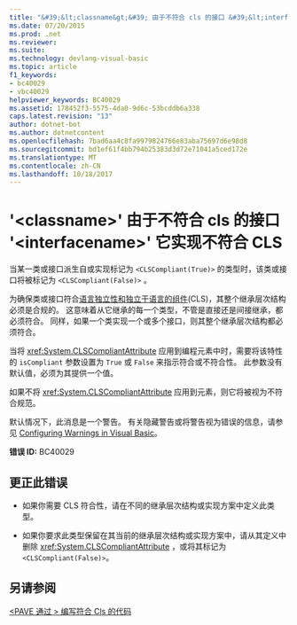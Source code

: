 ```yaml
---
title: "&#39;&lt;classname&gt;&#39; 由于不符合 cls 的接口 &#39;&lt;interfacename&gt;&#39; 它实现不符合 CLS"
ms.date: 07/20/2015
ms.prod: .net
ms.reviewer: 
ms.suite: 
ms.technology: devlang-visual-basic
ms.topic: article
f1_keywords:
- bc40029
- vbc40029
helpviewer_keywords: BC40029
ms.assetid: 178452f3-5575-4da0-9d6c-53bcddb6a338
caps.latest.revision: "13"
author: dotnet-bot
ms.author: dotnetcontent
ms.openlocfilehash: 7bad6aa4c8fa9979824766e83aba75697d6e98d8
ms.sourcegitcommit: bd1ef61f4bb794b25383d3d72e71041a5ced172e
ms.translationtype: MT
ms.contentlocale: zh-CN
ms.lasthandoff: 10/18/2017
---
```

# <a name="39ltclassnamegt39-is-not-cls-compliant-because-the-interface-39ltinterfacenamegt39-it-implements-is-not-cls-compliant"></a>&#39;&lt;classname&gt;&#39; 由于不符合 cls 的接口 &#39;&lt;interfacename&gt;&#39; 它实现不符合 CLS
当某一类或接口派生自或实现标记为 `<CLSCompliant(True)>` 的类型时，该类或接口将被标记为 `<CLSCompliant(False)>` 。  
  
 为确保类或接口符合[语言独立性和独立于语言的组件](https://msdn.microsoft.com/library/12a7a7h3)(CLS)，其整个继承层次结构必须是合规的。 这意味着从它继承的每一个类型，不管是直接还是间接继承，都必须符合。 同样，如果一个类实现一个或多个接口，则其整个继承层次结构都必须符合。  
  
 当将 <xref:System.CLSCompliantAttribute> 应用到编程元素中时，需要将该特性的 `isCompliant` 参数设置为 `True` 或 `False` 来指示符合或不符合性。 此参数没有默认值，必须为其提供一个值。  
  
 如果不将 <xref:System.CLSCompliantAttribute> 应用到元素，则它将被视为不符合规范。  
  
 默认情况下，此消息是一个警告。 有关隐藏警告或将警告视为错误的信息，请参见 [Configuring Warnings in Visual Basic](/visualstudio/ide/configuring-warnings-in-visual-basic)。  
  
 **错误 ID:** BC40029  
  
## <a name="to-correct-this-error"></a>更正此错误  
  
-   如果你需要 CLS 符合性，请在不同的继承层次结构或实现方案中定义此类型。  
  
-   如果你要求此类型保留在其当前的继承层次结构或实现方案中，请从其定义中删除 <xref:System.CLSCompliantAttribute> ，或将其标记为 `<CLSCompliant(False)>`。  
  
## <a name="see-also"></a>另请参阅  
 [\<PAVE 通过 > 编写符合 Cls 的代码](http://msdn.microsoft.com/en-us/4c705105-69a2-4e5e-b24e-0633bc32c7f3)

